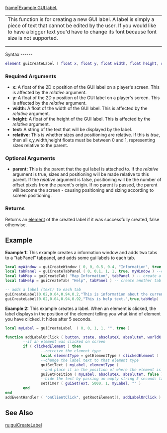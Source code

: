 [frame|Example GUI label.](/Image:gui-label.png.md "wikilink")

<table>
<tr>
<td valign=top height=100>
This function is for creating a new GUI label. A label is simply a piece of text that cannot be edited by the user. If you would like to have a bigger text you'd have to change its font because font size is not supported.

</td>
</tr>
</table>
Syntax
------

``` lua
element guiCreateLabel ( float x, float y, float width, float height, string text, bool relative, [element parent = nil] )
```

### Required Arguments

-   **x:** A float of the 2D x position of the GUI label on a player's screen. This is affected by the *relative* argument.
-   **y:** A float of the 2D y position of the GUI label on a player's screen. This is affected by the *relative* argument.
-   **width:** A float of the width of the GUI label. This is affected by the *relative* argument.
-   **height:** A float of the height of the GUI label. This is affected by the *relative* argument.
-   **text:** A string of the text that will be displayed by the label.
-   **relative:** This is whether sizes and positioning are relative. If this is *true*, then all x,y,width,height floats must be between 0 and 1, representing sizes relative to the parent.

### Optional Arguments

-   **parent:** This is the parent that the gui label is attached to. If the *relative* argument is true, sizes and positioning will be made relative to this parent. If the *relative* argument is false, positioning will be the number of offset pixels from the parent's origin. If no parent is passed, the parent will become the screen - causing positioning and sizing according to screen positioning.

### Returns

Returns an [element](/GUI_widgets.md "wikilink") of the created label if it was successfully created, false otherwise.

Example
-------

**Example 1:** This example creates a information window and adds two tabs to a “tabPanel” tabpanel, and adds some gui labels to each tab.

``` lua
local myWindow = guiCreateWindow ( 0, 0, 0.5, 0.4, "Information", true )--create a window which has "Information" in the title bar.
local tabPanel = guiCreateTabPanel ( 0, 0.1, 1, 1, true, myWindow ) --create a tab panel which fills the whole window
local tabMap = guiCreateTab( "Map Information", tabPanel ) -- create a tab named "Map Information" on 'tabPanel'
local tabHelp = guiCreateTab( "Help", tabPanel ) -- create another tab named "Help" on 'tabPanel'

-- adds a label (text) to each tab
guiCreateLabel(0.02,0.04,0.94,0.2,"This is information about the current map",true,tabMap)
guiCreateLabel(0.02,0.04,0.94,0.92,"This is help text.",true,tabHelp)
```

**Example 2:** This example creates a label. When an element is clicked, the label displays in the position of the element telling you what kind of element you have clicked. It hides after 5 seconds.

``` lua
local myLabel = guiCreateLabel  ( 0, 0, 1, 1, "", true )

function addLabelOnClick ( button, state, absoluteX, absoluteY, worldX, worldY, worldZ, clickedElement )
        --if an element was clicked on screen
        if ( clickedElement ) then
                --retreive the element type
                local elementType = getElementType ( clickedElement )
                --change the label text to that element type
                guiSetText ( myLabel, elementType )
                --and place it in the position of where the element is
                guiSetPosition ( myLabel, absoluteX, absoluteY, false )
                --hide the text by passing an empty string 5 seconds later
                setTimer ( guiSetText, 5000, 1, myLabel, "" )
        end
end
addEventHandler ( "onClientClick", getRootElement(), addLabelOnClick )
```

See Also
--------

[ru:guiCreateLabel](/ru:guiCreateLabel.md "wikilink")
